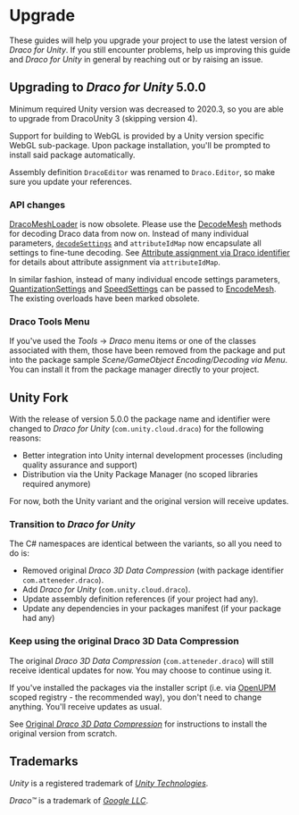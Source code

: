 # Upgrade

These guides will help you upgrade your project to use the latest version of *Draco for Unity*. If you still encounter problems, help us improving this guide and *Draco for Unity* in general by reaching out or by raising an issue.

## Upgrading to *Draco for Unity* 5.0.0

Minimum required Unity version was decreased to 2020.3, so you are able to upgrade from DracoUnity 3 (skipping version 4).

Support for building to WebGL is provided by a Unity version specific WebGL sub-package. Upon package installation, you'll be prompted to install said package automatically.

Assembly definition `DracoEditor` was renamed to `Draco.Editor`, so make sure you update your references.

### API changes

[DracoMeshLoader](xref:Draco.DracoMeshLoader) is now obsolete. Please use the [DecodeMesh](xref:Draco.DracoDecoder.DecodeMesh*) methods for decoding Draco data from now on. Instead of many individual parameters, [`decodeSettings`](xref:Draco.DecodeSettings) and `attributeIdMap` now encapsulate all settings to fine-tune decoding. See [Attribute assignment via Draco identifier](use-case-decoding.md#attribute-assignment-via-draco-identifier) for details about attribute assignment via `attributeIdMap`.

In similar fashion, instead of many individual encode settings parameters, [QuantizationSettings](xref:Draco.Encode.QuantizationSettings) and [SpeedSettings](xref:Draco.Encode.SpeedSettings) can be passed to [EncodeMesh](xref:Draco.Encode.DracoEncoder.EncodeMesh*). The existing overloads have been marked obsolete.

### Draco Tools Menu

If you've used the *Tools* -> *Draco* menu items or one of the classes associated with them, those have been removed from the package and put into the package sample *Scene/GameObject Encoding/Decoding via Menu*. You can install it from the package manager directly to your project.

## Unity Fork

With the release of version 5.0.0 the package name and identifier were changed to *Draco for Unity* (`com.unity.cloud.draco`) for the following reasons:

- Better integration into Unity internal development processes (including quality assurance and support)
- Distribution via the Unity Package Manager (no scoped libraries required anymore)

For now, both the Unity variant and the original version will receive updates.

### Transition to *Draco for Unity*

The C# namespaces are identical between the variants, so all you need to do is:

- Removed original *Draco 3D Data Compression* (with package identifier `com.atteneder.draco`).
- Add *Draco for Unity* (`com.unity.cloud.draco`).
- Update assembly definition references (if your project had any).
- Update any dependencies in your packages manifest (if your package had any)

### Keep using the original Draco 3D Data Compression

The original *Draco 3D Data Compression* (`com.atteneder.draco`) will still receive identical updates for now. You may choose to continue using it.

If you've installed the packages via the installer script (i.e. via [OpenUPM][OpenUPM] scoped registry - the recommended way), you don't need to change anything. You'll receive updates as usual.

See [Original *Draco 3D Data Compression*](./original.md) for instructions to install the original version from scratch.

## Trademarks

*Unity* is a registered trademark of [*Unity Technologies*][unity].

*Draco&trade;* is a trademark of [*Google LLC*][GoogleLLC].

[GoogleLLC]: https://about.google/
[OpenUPM]: https://openupm.com/
[unity]: https://unity.com

